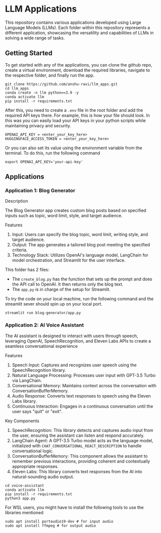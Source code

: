 # LLM Applications 

This repository contains various applications developed using Large Language Models (LLMs). Each folder within this repository represents a different application, showcasing the versatility and capabilities of LLMs in solving a wide range of tasks.

## Getting Started
To get started with any of the applications, you can clone the github repo, create a virtual environment, download the required libraries, navigate to the respective folder, and finally run the app. 

```
git clone https://github.com/anshu-ravi/llm_apps.git
cd llm_apps
conda create -n llm python==3.9 -y  
conda activate llm
pip install -r requirements.txt
```

After this, you need to create a `.env` file in the root folder and add the required API keys there. For example, this is how your file should look. In this was you can easily load your API keys in your python scripts while maintaining privacy and security.

```
OPENAI_API_KEY = <enter_your_key_here>
HUGGINGFACE_ACCESS_TOKEN = <enter_your_key_here>
```

Or you can also set its value using the environment variable from the terminal. To do this, run the following command 

```
export OPENAI_API_KEY='your-api-key'
```


## Applications

### Application 1: Blog Generator

Description

The Blog Generator app creates custom blog posts based on specified inputs such as topic, word limit, style, and target audience.


Features
1. Input: Users can specify the blog topic, word limit, writing style, and target audience.
2. Output: The app generates a tailored blog post meeting the specified criteria.
3. Technology Stack: Utilizes OpenAI's language model, LangChain for model orchestration, and Streamlit for the user interface.

This folder has 2 files:
- The `create_blog.py` has the function that sets up the prompt and does the API call to OpenAI. It then returns only the blog text.  
- The `app.py` is in charge of the setup for Streamlit.

To try the code on your local machine, run the following command and the streamlit sever should spin up on your local port.

```
streamlit run blog-generator/app.py
```


### Application 2: AI Voice Assistant 

The AI assistant is designed to interact with users through speech, leveraging OpenAI, SpeechRecognition, and Eleven Labs APIs to create a seamless conversational experience

Features
1. Speech Input: Captures and recognizes user speech using the SpeechRecognition library.
2. Natural Language Processing: Processes user input with GPT-3.5 Turbo via LangChain.
3. Conversational Memory: Maintains context across the conversation with ConversationBufferMemory.
4. Audio Response: Converts text responses to speech using the Eleven Labs library.
5. Continuous Interaction: Engages in a continuous conversation until the user says "quit" or "exit".

Key Components
1. SpeechRecognition: This library detects and captures audio input from the user, ensuring the assistant can listen and respond accurately.
2. LangChain Agent: A GPT-3.5 Turbo model acts as the language model, initialized with `CHAT_CONVERSATIONAL_REACT_DESCRIPTION` to handle conversational logic.
3. ConversationBufferMemory: This component allows the assistant to remember previous interactions, providing coherent and contextually appropriate responses.
4. Eleven Labs: This library converts text responses from the AI into natural-sounding audio output.

```
cd voice-assistant
conda activate llm
pip install -r requirements.txt
python3 app.py
```


For WSL users, you might have to install the following tools to use the libraries mentioned
```
sudo apt install portaudio19-dev # for input audio
sudo apt install ffmpeg # for output audio
```
